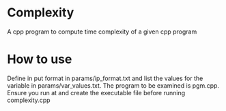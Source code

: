 # Complexity

A cpp program to compute time complexity of a given cpp program

<h1>How to use</h1>

Define in put format in params/ip_format.txt and list the values for the variable in params/var_values.txt. The program to be examined is pgm.cpp. Ensure you run at and create the executable file before running complexity.cpp
